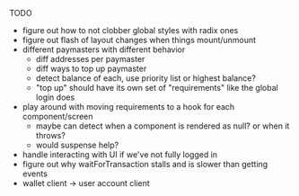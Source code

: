 TODO

- figure out how to not clobber global styles with radix ones
- figure out flash of layout changes when things mount/unmount
- different paymasters with different behavior
  - diff addresses per paymaster
  - diff ways to top up paymaster
  - detect balance of each, use priority list or highest balance?
  - "top up" should have its own set of "requirements" like the global login does
- play around with moving requirements to a hook for each component/screen
  - maybe can detect when a component is rendered as null? or when it throws?
  - would suspense help?
- handle interacting with UI if we've not fully logged in
- figure out why waitForTransaction stalls and is slower than getting events
- wallet client -> user account client
